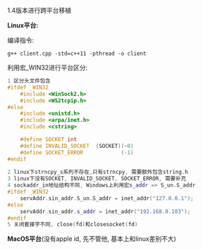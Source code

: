 1.4版本进行跨平台移植



**Linux平台:** 

编译指令: 

```
g++ client.cpp -std=c++11 -pthread -o client
```



利用宏_WIN32进行平台区分: 

```c++
1 区分头文件包含
#ifdef _WIN32
    #include <WinSock2.h>
    #include <WS2tcpip.h>
#else
    #include <unistd.h>
    #include <arpa/inet.h>
    #include <cstring>

    #define SOCKET int
    #define INVALID_SOCKET  (SOCKET)(~0)
    #define SOCKET_ERROR            (-1)
#endif
    
2 linux下strncpy_s系列不存在,只有strncpy, 需要额外包含string.h
3 linux下没有SOCKET, INVALID_SOCKET, SOCKET_ERROR, 需要补充
4 sockaddr_in地址结构不同, Windows上利用宏s_addr => S_un.S_addr
#ifdef _WIN32
    servAddr.sin_addr.S_un.S_addr = inet_addr("127.0.0.1");
#else
    servAddr.sin_addr.s_addr = inet_addr("192.168.0.103");
#endif
5 关闭套接字不同, close(fd)和closesocket(fd)
```



**MacOS平台**(没有apple id, 先不管他, 基本上和linux差别不大)

